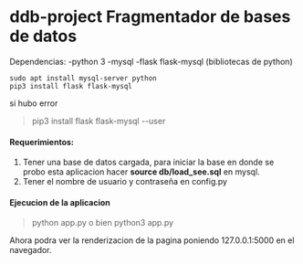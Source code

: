 # ddb-project Fragmentador de bases de datos

Dependencias:
-python 3
-mysql
-flask flask-mysql (bibliotecas de python)

```
sudo apt install mysql-server python 
pip3 install flask flask-mysql
```
si hubo error
> pip3 install flask flask-mysql --user

#### Requerimientos: 
1. Tener una base de datos cargada, para iniciar la base en donde se probo esta aplicacion hacer **source db/load_see.sql** en mysql.
2. Tener el nombre de usuario y contraseña en config.py

#### Ejecucion de la aplicacion
>python app.py 
o bien 
>python3 app.py

Ahora podra ver la renderizacion de la pagina poniendo 127.0.0.1:5000 en el navegador.

